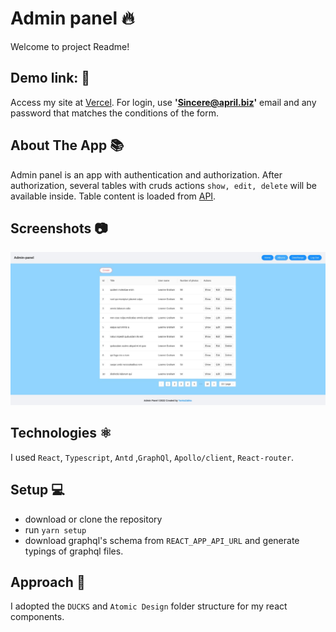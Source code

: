 # Admin panel :fire:
Welcome to project Readme! 

## Demo link: :paperclip:
Access my site at [Vercel](https://admin-panel-k5xejh27w-yankazabka.vercel.app/). For login, use **'Sincere@april.biz'**  email and any password that matches the conditions of the form.

## About The App :books:
Admin panel is an app with authentication and authorization. After authorization, several tables with cruds actions `show, edit, delete` will be available inside. Table content is loaded from [API](https://graphqlzero.almansi.me/api).

## Screenshots :camera:

![Albums table](preview.jpg)

## Technologies :atom_symbol:
I used `React`, `Typescript`, `Antd` ,`GraphQl`, `Apollo/client`, `React-router`.

## Setup :computer:
- download or clone the repository
- run `yarn setup`
- download graphql's schema from `REACT_APP_API_URL` and generate typings of graphql files.

## Approach :walking:
I adopted the `DUCKS`  and `Atomic Design` folder structure for my react components.
